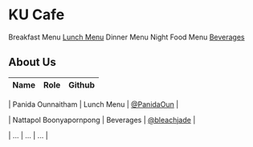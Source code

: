# KU Cafe




Breakfast Menu
[Lunch Menu](Menu.md#LunchMenu)
Dinner Menu
Night Food Menu
[Beverages](Menu.md#Beverages)

## About Us


| Name      | Role      | Github   |
|:----------|-----------|----------|

| Panida Ounnaitham | Lunch Menu | [@PanidaOun](https://github.com/PanidaOun) |

| Nattapol Boonyapornpong | Beverages | [@bleachjade](https://github.com/bleachjade) |

| ...       | ...       | ...      |
